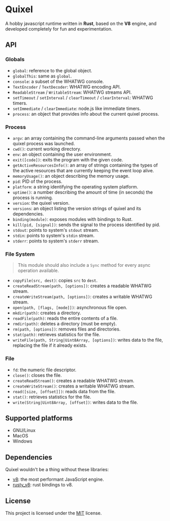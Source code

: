 # Quixel

A hobby javascript runtime written in **Rust**, based on the **V8** engine, and developed completely for fun and experimentation.

## API

### Globals

- `global`: reference to the global object.
- `globalThis`: same as `global`.
- `console`: a subset of the WHATWG console.
- `TextEncoder` / `TextDecoder`: WHATWG encoding API.
- `ReadableStream` / `WritableStream`: WHATWG streams API.
- `setTimeout` / `setInterval` / `clearTimeout` / `clearInterval`: WHATWG timers.
- `setImmediate` / `clearImmediate`: node.js like immediate timers.
- `process`: an object that provides info about the current quixel process.

### Process

- `argv`: an array containing the command-line arguments passed when the quixel process was launched.
- `cwd()`: current working directory.
- `env`: an object containing the user environment.
- `exit([code])`: exits the program with the given code.
- `getActiveResourcesInfo()`: an array of strings containing the types of the active resources that are currently keeping the event loop alive.
- `memoryUsage()`: an object describing the memory usage.
- `pid`: PID of the process.
- `platform`: a string identifying the operating system platform.
- `uptime()`: a number describing the amount of time (in seconds) the process is running.
- `version`: the quixel version.
- `versions`: an object listing the version strings of quixel and its dependencies.
- `binding(module)`: exposes modules with bindings to Rust.
- `kill(pid, [signal])`: sends the signal to the process identified by pid.
- `stdout`: points to system's `stdout` stream.
- `stdin`: points to system's `stdin` stream.
- `stderr`: points to system's `stderr` stream.

### File System

> This module should also include a `Sync` method for every async operation available.

- `copyFile(src, dest)`: copies `src` to `dest`.
- `createReadStream(path, [options])`: creates a readable WHATWG stream.
- `createWriteStream(path, [options])`: creates a writable WHATWG stream.
- `open(path, [flags, [mode]])`: asynchronous file open.
- `mkdir(path)`: creates a directory.
- `readFile(path)`: reads the entire contents of a file.
- `rmdir(path)`: deletes a directory (must be empty).
- `rm(path, [options])`: removes files and directories.
- `stat(path)`: retrieves statistics for the file.
- `writeFile(path, String|Uint8Array, [options])`: writes data to the file, replacing the file if it already exists.

### File

- `fd`: the numeric file descriptor.
- `close()`: closes the file.
- `createReadStream()`: creates a readable WHATWG stream.
- `createWriteStream()`: creates a writable WHATWG stream.
- `read([size, [offset]])`: reads data from the file.
- `stat()`: retrieves statistics for the file.
- `write(String|Uint8Array, [offset])`: writes data to the file.

## Supported platforms

- GNU/Linux
- MacOS
- Windows

## Dependencies

Quixel wouldn't be a thing without these libraries:

- <a href="https://v8.dev/">v8</a>: the most performant JavaScript engine.
- <a href="https://crates.io/crates/v8">rusty_v8</a>: rust bindings to v8.

## License

This project is licensed under the <a href="./LICENSE.md">MIT</a> license.
